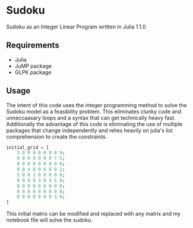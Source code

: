 # Sudoku
Sudoku as an Integer Linear Program written in Julia 1.1.0

## Requirements
* Julia
* JuMP package
* GLPK package

## Usage
The intent of this code uses the integer programming method to solve the Sudoku model as a feasibility problem. This eliminates clunky code and unneccaasary loops and a syntax that can get technically heavy fast.
Additionally the advantage of this code is eliminating the use of multiple packages that change independently and relies heavily on julia's list comprehension to create the constraints.

```julia
initial_grid = [
    3 0 0 0 0 0 0 0 9;
    0 0 0 9 0 0 0 7 5;
    0 0 0 0 0 0 0 0 0;
    0 0 4 8 0 6 0 0 2;
    5 0 0 1 0 0 0 0 0;
    8 0 6 0 3 0 4 5 0;
    0 0 8 0 0 0 0 0 0;
    0 0 0 0 0 0 0 0 0;
    0 0 0 0 0 0 0 3 0;
]
```

This initial matrix can be modified and replaced with any matrix and my notebook file will solve the sudoku.
